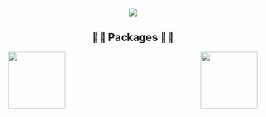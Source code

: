 <h1 align="center">
    <img src="https://readme-typing-svg.herokuapp.com/?lines=Welcome,+There!+👋;we+are+happy+to+meet+you;&center=true&font=Vazirmatn&weight=800&duration=3000&pause=1000&height=100&width=500&color=FF005C&size=30">
</h1>

<h2 align="center">👨‍💻 Packages 👨‍💻</h2>

<div width="100%" align="center">

  <a align="left" href="https://github.com/zero-icons/huge-icons" title="Turkce-Heceleme-CPP"><img align="left" height="115" src="https://github-readme-stats.vercel.app/api/pin/?username=zero-icons&repo=huge-icons&theme=react&border_color=FF005C&title_color=FF005C&icon_color=FF005C&border_radius=10"></a>
  
  <a align="right" href="https://github.com/zero-icons/react-svg-convert" title="Copy&Move Forgery Detection With DCT"><img align="right" height="115" src="https://github-readme-stats.vercel.app/api/pin/?username=zero-icons&repo=react-svg-convert&theme=react&border_color=FF005C&title_color=FF005C&icon_color=FF005C&border_radius=10"></a>
  
</div>
